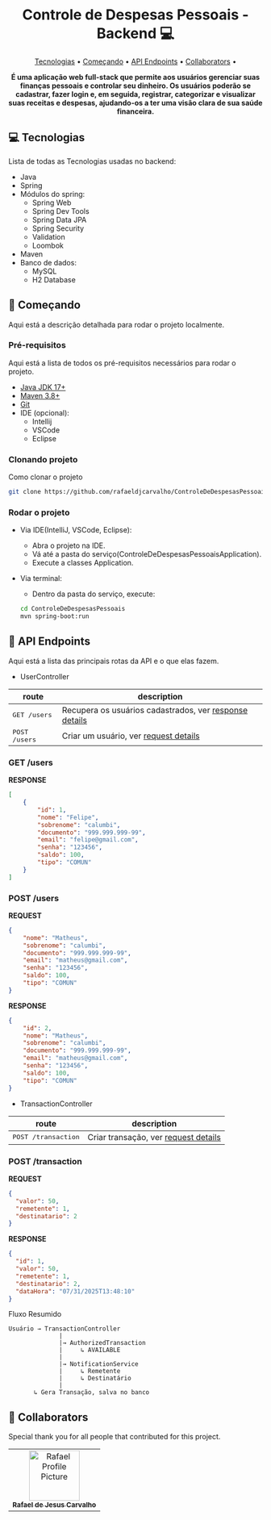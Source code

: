 <h1 align="center" style="font-weight: bold;">Controle de Despesas Pessoais - Backend 💻</h1>

<p align="center">
    <a href="#technologies">Tecnologias</a> • 
    <a href="#started">Começando</a> • 
    <a href="#routes">API Endpoints</a> •
    <a href="#colab">Collaborators</a> •
</p>

<p align="center">
    <b>É uma aplicação web full-stack que permite aos usuários gerenciar suas finanças pessoais e controlar seu dinheiro. Os usuários poderão se cadastrar, fazer login e, em seguida, registrar, categorizar e visualizar suas receitas e despesas, ajudando-os a ter uma visão clara de sua saúde financeira.</b>
</p>

<h2 id="technologies">💻 Tecnologias</h2>

Lista de todas as Tecnologias usadas no backend:
- Java
- Spring
- Módulos do spring:
    - Spring Web
    - Spring Dev Tools
    - Spring Data JPA
    - Spring Security
    - Validation
    - Loombok
- Maven
- Banco de dados:
    - MySQL
    - H2 Database


<h2 id="started">🚀 Começando</h2>

Aqui está a descrição detalhada para rodar o projeto localmente.

<h3>Pré-requisitos</h3>

Aqui está a lista de todos os pré-requisitos necessários para rodar o projeto.

- [Java JDK 17+](https://adoptium.net/pt-BR/temurin/releases?version=17)
- [Maven 3.8+](https://maven.apache.org/download.cgi)
- [Git](https://git-scm.com/downloads)
- IDE (opcional):
    - Intellij
    - VSCode
    - Eclipse

<h3>Clonando projeto</h3>

Como clonar o projeto

```bash
git clone https://github.com/rafaeldjcarvalho/ControleDeDespesasPessoais
```


<h3>Rodar o projeto</h3>

- Via IDE(IntelliJ, VSCode, Eclipse):
    - Abra o projeto na IDE.
    - Vá até a pasta do serviço(ControleDeDespesasPessoaisApplication).
    - Execute a classes Application.
- Via terminal:
    - Dentro da pasta do serviço, execute:

    ```bash
    cd ControleDeDespesasPessoais
    mvn spring-boot:run
    ``` 


<h2 id="routes">📍 API Endpoints</h2>

Aqui está a lista das principais rotas da API e o que elas fazem.

- UserController


| route               | description                                          
|----------------------|-----------------------------------------------------
| <kbd>GET /users</kbd>      | Recupera os usuários cadastrados, ver [response details](#get-user-detail)
| <kbd>POST /users</kbd>     | Criar um usuário, ver [request details](#post-user-detail)


<h3 id="get-user-detail">GET /users</h3>

**RESPONSE**
```json
[
    {
        "id": 1,
        "nome": "Felipe",
        "sobrenome": "calumbi",
        "documento": "999.999.999-99",
        "email": "felipe@gmail.com",
        "senha": "123456",
        "saldo": 100,
        "tipo": "COMUN"
    }
]
```


<h3 id="post-user-detail">POST /users</h3>

**REQUEST**
```json
{
    "nome": "Matheus",
    "sobrenome": "calumbi",
    "documento": "999.999.999-99",
    "email": "matheus@gmail.com",
    "senha": "123456",
    "saldo": 100,
    "tipo": "COMUN"
}
```

**RESPONSE**
```json
{
    "id": 2,
    "nome": "Matheus",
    "sobrenome": "calumbi",
    "documento": "999.999.999-99",
    "email": "matheus@gmail.com",
    "senha": "123456",
    "saldo": 100,
    "tipo": "COMUN"
}
```


- TransactionController


| route               | description                                          
|----------------------|-----------------------------------------------------
| <kbd>POST /transaction</kbd>     | Criar transação, ver [request details](#post-transaction-detail)

<h3 id="post-flight-detail">POST /transaction</h3>

**REQUEST**
```json
{
  "valor": 50,
  "remetente": 1,
  "destinatario": 2
}
```

**RESPONSE**
```json
{
  "id": 1,
  "valor": 50,
  "remetente": 1,
  "destinatario": 2,
  "dataHora": "07/31/2025T13:48:10"
}
```


Fluxo Resumido

```plaintext
Usuário → TransactionController
              |
              |→ AuthorizedTransaction
              |     ↳ AVAILABLE
              |
              |→ NotificationService
              |     ↳ Remetente
              |     ↳ Destinatário
              |
       ↳ Gera Transação, salva no banco
```

<h2 id="colab">🤝 Collaborators</h2>

Special thank you for all people that contributed for this project.

<table>
  <tr>
    <td align="center">
      <a href="#">
        <img src="https://avatars.githubusercontent.com/u/141766102?v=4" width="100px;" alt="Rafael Profile Picture"/><br>
        <sub>
          <b>Rafael de Jesus Carvalho</b>
        </sub>
      </a>
    </td>
  </tr>
</table>